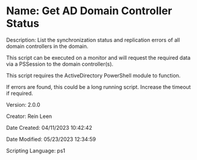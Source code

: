 ﻿# Name: Get AD Domain Controller Status

Description: List the synchronization status and replication errors of all domain controllers in the domain. 

This script can be executed on a monitor and will request the required data via a PSSession to the domain controller(s). 

This script requires the ActiveDirectory PowerShell module to function. 

If errors are found, this could be a long running script. Increase the timeout if required.

Version: 2.0.0

Creator: Rein Leen

Date Created: 04/11/2023 10:42:42

Date Modified: 05/23/2023 12:34:59

Scripting Language: ps1

